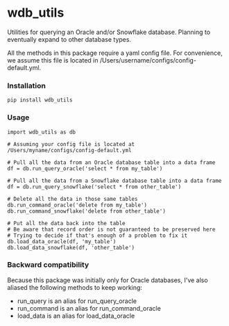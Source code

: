 # wdb_utils
Utilities for querying an Oracle and/or Snowflake database. Planning to eventually expand to other database types.

All the methods in this package require a yaml config file. For convenience, we assume this file is located in /Users/username/configs/config-default.yml.

### Installation

```
pip install wdb_utils
```

### Usage

```
import wdb_utils as db

# Assuming your config file is located at /Users/myname/configs/config-default.yml

# Pull all the data from an Oracle database table into a data frame
df = db.run_query_oracle('select * from my_table')

# Pull all the data from a Snowflake database table into a data frame
df = db.run_query_snowflake('select * from other_table')

# Delete all the data in those same tables
db.run_command_oracle('delete from my_table')
db.run_command_snowflake('delete from other_table')

# Put all the data back into the table
# Be aware that record order is not guaranteed to be preserved here
# Trying to decide if that's enough of a problem to fix it
db.load_data_oracle(df, 'my_table')
db.load_data_snowflake(df, 'other_table')

```

### Backward compatibility
Because this package was initially only for Oracle databases, I've also aliased the following methods to keep working:

* run_query is an alias for run_query_oracle
* run_command is an alias for run_command_oracle
* load_data is an alias for load_data_oracle
```

